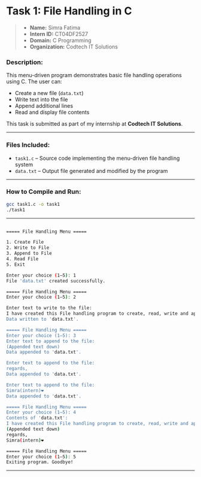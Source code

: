 # Task 1: File Handling in C

> - **Name:** Simra Fatima  
> - **Intern ID:** CT04DF2527  
> - **Domain:** C Programming  
> - **Organization:** Codtech IT Solutions  

### Description:
This menu-driven program demonstrates basic file handling operations using C. The user can:
- Create a new file (`data.txt`)
- Write text into the file
- Append additional lines
- Read and display file contents

This task is submitted as part of my internship at **Codtech IT Solutions**.

---

### Files Included:
- `task1.c` – Source code implementing the menu-driven file handling system
- `data.txt` – Output file generated and modified by the program

---

### How to Compile and Run:

```bash
gcc task1.c -o task1
./task1
```

---

```bash

===== File Handling Menu =====

1. Create File
2. Write to File
3. Append to File
4. Read File
5. Exit

Enter your choice (1–5): 1 
File 'data.txt' created successfully.

===== File Handling Menu =====
Enter your choice (1–5): 2

Enter text to write to the file:
I have created this File handling program to create, read, write and append. This is my first task from my C Programming internship provided by Codtech. I'm thankful and grateful to work for them. (written to file earlier)
Data written to 'data.txt'.

===== File Handling Menu =====
Enter your choice (1–5): 3
Enter text to append to the file:
(Appended text down)
Data appended to 'data.txt'.

Enter text to append to the file:
regards,
Data appended to 'data.txt'.

Enter text to append to the file:
Simra(intern)❤︎
Data appended to 'data.txt'.

===== File Handling Menu =====
Enter your choice (1–5): 4
Contents of 'data.txt':
I have created this File handling program to create, read, write and append. This is my first task from my C Programming internship provided by Codtech. I'm thankful and grateful to work for them. (written to file earlier)
(Appended text down)
regards,
Simra(intern)❤︎

===== File Handling Menu =====
Enter your choice (1–5): 5
Exiting program. Goodbye!

```
---

